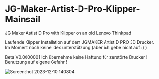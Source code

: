 # JG-Maker-Artist-D-Pro-Klipper-Mainsail
JG Maker Astist D Pro with Klipper  on an old Lenovo Thinkpad 

Laufende Klipper Installation auf dem JGMAKER Artist D PRO 3D Drucker.
Im Moment noch keine Idex unterstützung (aber ich gebe nicht auf :) )

Beta V0.0000001
Ich übernehme keine Haftung für zerstörte Drucker !
Benutzung auf eigene Gefahr !


![Screenshot 2023-12-10 140804](https://github.com/Martin-Stiller/JG-Maker-Artist-D-Pro-Klipper-Mainsail/assets/49054392/361910a0-dfc0-42f2-b7c1-dbe86576c207)
